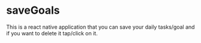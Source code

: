 # saveGoals

This is a react native application that you can save your daily tasks/goal and if you want to delete it tap/click on it.
